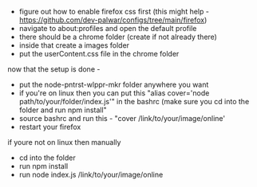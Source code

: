 - figure out how to enable firefox css first (this might help - https://github.com/dev-palwar/configs/tree/main/firefox)
- navigate to about:profiles and open the default profile
- there should be a chrome folder (create if not already there)
- inside that create a images folder
- put the userContent.css file in the chrome folder

now that the setup is done - 
- put the node-pntrst-wlppr-mkr folder anywhere you want
- if you're on linux then you can put this "alias cover='node path/to/your/folder/index.js'" in the bashrc (make sure you cd into the folder and run npm install"
- source bashrc and run this - "cover /link/to/your/image/online'
- restart your firefox

if youre not on linux then manually 
- cd into the folder
- run npm install
- run node index.js /link/to/your/image/online
